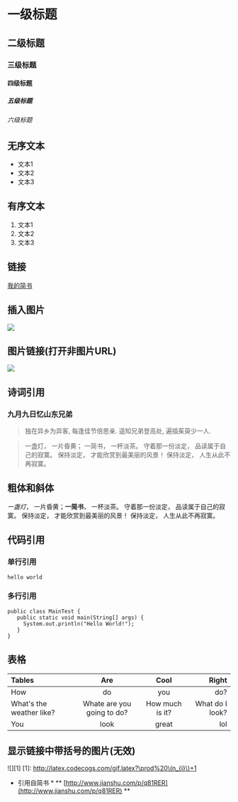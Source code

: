 # 一级标题
## 二级标题
### 三级标题
#### 四级标题
##### 五级标题
###### 六级标题

## 无序文本
- 文本1
- 文本2
- 文本3 
## 有序文本
1. 文本1
2. 文本2
3. 文本3
## 链接
[我的简书](http://www.jianshu.com/users/49666dc85b62/timeline)
## 插入图片
![](https://avatars1.githubusercontent.com/u/4113083?s=40&v=4)
## 图片链接(打开非图片URL)
[![](https://avatars1.githubusercontent.com/u/4113083?s=40&v=4)](http://www.jianshu.com/users/49666dc85b62/timeline)
## 诗词引用
### 九月九日忆山东兄弟
> 独在异乡为异客,
> 每逢佳节倍思亲.
> 遥知兄弟登高处,
> 遍插茱萸少一人.

> 一盏灯， 一片昏黄； 一简书， 一杯淡茶。 守着那一份淡定， 品读属于自己的寂寞。 保持淡定， 才能欣赏到最美丽的风景！ 保持淡定， 人生从此不再寂寞。

## 粗体和斜体
 *一盏灯*， 一片昏黄；**一简书**， 一杯淡茶。 守着那一份淡定， 品读属于自己的寂寞。 保持淡定， 才能欣赏到最美丽的风景！ 保持淡定， 人生从此不再寂寞。
 ## 代码引用
 ### 单行引用
 ``` hello world ```
 ### 多行引用
 ```
 public class MainTest {
    public static void main(String[] args) {
      System.out.println("Hello World!");
    }
}
```
## 表格
| Tables | Are | Cool | Right |
| :---- | :----: | :----: | ----: |
| How | do | you | do? |
| What's the weather like? | Whate are you going to do? | How much is it? | What do I look? |
| You | look | great | lol |
 
## 显示链接中带括号的图片(无效)
![][1]
[1]: http://latex.codecogs.com/gif.latex?\prod%20\(n_{i}\)+1

* 引用自简书 *  ** [http://www.jianshu.com/p/q81RER](http://www.jianshu.com/p/q81RER) **
